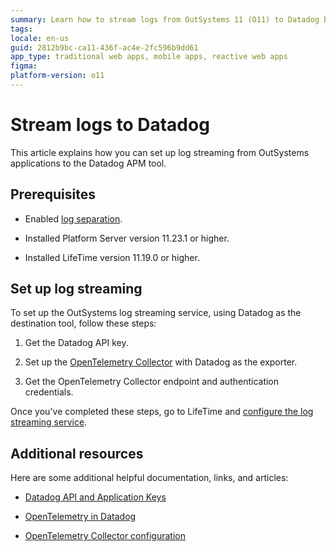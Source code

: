 ```yaml
---
summary: Learn how to stream logs from OutSystems 11 (O11) to Datadog by setting up the OpenTelemetry Collector and configuring the log streaming service.
tags: 
locale: en-us
guid: 2812b9bc-ca11-436f-ac4e-2fc596b9dd61
app_type: traditional web apps, mobile apps, reactive web apps
figma: 
platform-version: o11
---
```


# Stream logs to Datadog

This article explains how you can set up log streaming from OutSystems applications to the Datadog APM tool.

## Prerequisites

* Enabled [log separation](../../setup-infra-platform/setup/logging-db/logs-separation-cloud/intro.md).

* Installed Platform Server version 11.23.1 or higher.

* Installed LifeTime version 11.19.0 or higher.


## Set up log streaming

To set up the OutSystems log streaming service, using Datadog as the destination tool, follow these steps:

1. Get the Datadog API key.

1. Set up the [OpenTelemetry Collector](configure-collector.md) with Datadog as the exporter.

1. Get the OpenTelemetry Collector endpoint and authentication credentials.

Once you've completed these steps, go to LifeTime and [configure the log streaming service](lifetime-streaming.md). 

## Additional resources

Here are some additional helpful documentation, links, and articles:

* [Datadog API and Application Keys](https://docs.datadoghq.com/account_management/api-app-keys/)

* [OpenTelemetry in Datadog](https://docs.datadoghq.com/opentelemetry/)

* [OpenTelemetry Collector configuration](https://opentelemetry.io/docs/collector/configuration/)
